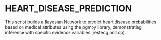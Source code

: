 # HEART_DISEASE_PREDICTION
This script builds a Bayesian Network to predict heart disease probabilities based on medical attributes using the pgmpy library, demonstrating inference with specific evidence variables (restecg and cp).
